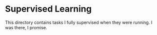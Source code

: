 # Supervised Learning
This directory contains tasks I fully supervised when they were running. I was there, I promise.  
